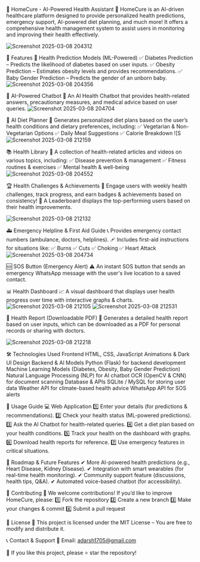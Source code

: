 
🏥 HomeCure - AI-Powered Health Assistant
🚀 HomeCure is an AI-driven healthcare platform designed to provide personalized health predictions, emergency support, AI-powered diet planning, and much more!
   It offers a comprehensive health management system to assist users in monitoring and improving their health effectively.
   
![Screenshot 2025-03-08 204312](https://github.com/user-attachments/assets/ada3f69e-fcfe-432a-a3e4-4f93cebe32f2)


🌟 Features
🔬 Health Prediction Models (ML-Powered)
✅ Diabetes Prediction – Predicts the likelihood of diabetes based on user inputs.
✅ Obesity Prediction – Estimates obesity levels and provides recommendations.
✅ Baby Gender Prediction – Predicts the gender of an unborn baby.
![Screenshot 2025-03-08 204356](https://github.com/user-attachments/assets/bac5565d-912a-4eba-a08b-05f70e4ba72e)

🧠 AI-Powered Chatbot
💬 An AI Health Chatbot that provides health-related answers, precautionary measures, and medical advice based on user queries.
![Screenshot 2025-03-08 204704](https://github.com/user-attachments/assets/713a2641-7bbc-490e-9141-eaef072a7d81)

🍎 AI Diet Planner
🥗 Generates personalized diet plans based on the user’s health conditions and dietary preferences, including:
✅ Vegetarian & Non-Vegetarian Options
✅ Daily Meal Suggestions
✅ Calorie Breakdown
![S![Screenshot 2025-03-08 212159](https://github.com/user-attachments/assets/700414b7-75e1-4700-a70a-3c4a219475fc)


📚 Health Library
📖 A collection of health-related articles and videos on various topics, including:
✅ Disease prevention & management
✅ Fitness routines & exercises
✅ Mental health & well-being
![Screenshot 2025-03-08 204552](https://github.com/user-attachments/assets/e3352239-e0f8-43e9-90c6-1dd0df0ff4aa)

🏆 Health Challenges & Achievements
🎯 Engage users with weekly health challenges, track progress, and earn badges & achievements based on consistency!
🏅 A Leaderboard displays the top-performing users based on their health improvements.

![Screenshot 2025-03-08 212132](https://github.com/user-attachments/assets/d65cbe02-dad4-4cfb-a9cc-55fae2b01f79)

🚑 Emergency Helpline & First Aid Guide
📞 Provides emergency contact numbers (ambulance, doctors, helplines).
🩹 Includes first-aid instructions for situations like:
✅ Burns
✅ Cuts
✅ Choking
✅ Heart Attack
![Screenshot 2025-03-08 204734](https://github.com/user-attachments/assets/5670d6c3-e9ad-4d75-be4b-4d38b9be5b5d)

🆘 SOS Button (Emergency Alert)
⚠️ An instant SOS button that sends an emergency WhatsApp message with the user's live location to a saved contact.

📊 Health Dashboard
📈 A visual dashboard that displays user health progress over time with interactive graphs & charts.
![Screenshot 2025-03-08 212105](https://github.com/user-attachments/assets/8e255874-9646-41cc-a3bb-3cdf2525f8cf)
![Screenshot 2025-03-08 212531](https://github.com/user-attachments/assets/262a9749-ca32-46d2-9da9-b99f067af427)


📑 Health Report (Downloadable PDF)
📃 Generates a detailed health report based on user inputs, which can be downloaded as a PDF for personal records or sharing with doctors.

![Screenshot 2025-03-08 212218](https://github.com/user-attachments/assets/30bd582d-44bb-45b9-ac48-89e916ec67b0)

🛠️ Technologies Used
Frontend
HTML, CSS, JavaScript
Animations & Dark UI Design
Backend & AI Models
Python (Flask) for backend development
Machine Learning Models (Diabetes, Obesity, Baby Gender Prediction)
Natural Language Processing (NLP) for AI chatbot
OCR (OpenCV & CNN) for document scanning
Database & APIs
SQLite / MySQL for storing user data
Weather API for climate-based health advice
WhatsApp API for SOS alerts


📌 Usage Guide
💻 Web Application
1️⃣ Enter your details (for predictions & recommendations).
2️⃣ Check your health status (ML-powered predictions).
3️⃣ Ask the AI Chatbot for health-related queries.
4️⃣ Get a diet plan based on your health conditions.
5️⃣ Track your health on the dashboard with graphs.
6️⃣ Download health reports for reference.
7️⃣ Use emergency features in critical situations.

📅 Roadmap & Future Features
✔ More AI-powered health predictions (e.g., Heart Disease, Kidney Disease).
✔ Integration with smart wearables (for real-time health monitoring).
✔ Community support feature (discussions, health tips, Q&A).
✔ Automated voice-based chatbot (for accessibility).

🙌 Contributing
🚀 We welcome contributions! If you’d like to improve HomeCure, please:
1️⃣ Fork the repository
2️⃣ Create a new branch
3️⃣ Make your changes & commit
4️⃣ Submit a pull request

📜 License
📜 This project is licensed under the MIT License – You are free to modify and distribute it.

📞 Contact & Support
📩 Email: adarsh1705@gmail.com

💖 If you like this project, please ⭐ star the repository!

